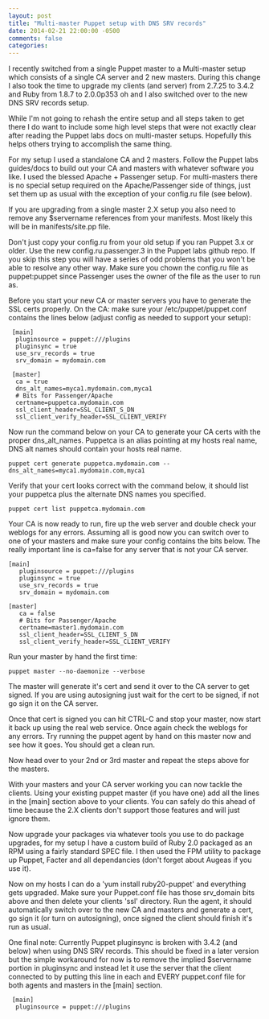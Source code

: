 ```yaml
---
layout: post
title: "Multi-master Puppet setup with DNS SRV records"
date: 2014-02-21 22:00:00 -0500
comments: false
categories: 
---
```

I recently switched from a single Puppet master to a Multi-master setup which consists of a single CA server and 2 new masters.
During this change I also took the time to upgrade my clients (and server) from 2.7.25 to 3.4.2 and Ruby from 1.8.7 to 2.0.0p353 oh and I also switched over to the new DNS SRV records setup.

While I'm not going to rehash the entire setup and all steps taken to get there I do want to include some high level steps that were not exactly clear after reading the Puppet labs docs on multi-master setups. Hopefully this helps others trying to accomplish the same thing.

For my setup I used a standalone CA and 2 masters.  Follow the Puppet labs guides/docs to build out your CA and masters with whatever software you like. I used the blessed Apache + Passenger setup. For multi-masters there is no special setup required on the Apache/Passenger side of things, just set them up as usual with the exception of your config.ru file (see below).

If you are upgrading from a single master 2.X setup you also need to remove any $servername references from your manifests. Most likely this will be in manifests/site.pp file.

Don't just copy your config.ru from your old setup if you ran Puppet 3.x or older.
Use the new config.ru.passenger.3 in the Puppet labs github repo. If you skip this step you will have a series of odd problems that you won't be able to resolve any other way. Make sure you chown the config.ru file as puppet:puppet since Passenger uses the owner of the file as the user to run as.

Before you start your new CA or master servers you have to generate the SSL certs properly.
On the CA: make sure your /etc/puppet/puppet.conf contains the lines below (adjust config as needed to support your setup):

     [main]
      pluginsource = puppet:///plugins
      pluginsync = true
      use_srv_records = true
      srv_domain = mydomain.com

     [master]
      ca = true
      dns_alt_names=myca1.mydomain.com,myca1
      # Bits for Passenger/Apache
      certname=puppetca.mydomain.com
      ssl_client_header=SSL_CLIENT_S_DN
      ssl_client_verify_header=SSL_CLIENT_VERIFY

Now run the command below on your CA to generate your CA certs with the proper dns_alt_names.
Puppetca is an alias pointing at my hosts real name, DNS alt names should contain your hosts real name.

    puppet cert generate puppetca.mydomain.com --dns_alt_names=myca1.mydomain.com,myca1

Verify that your cert looks correct with the command below, it should list your puppetca plus the alternate DNS names you specified.

    puppet cert list puppetca.mydomain.com

Your CA is now ready to run, fire up the web server and double check your weblogs for any errors. Assuming all is good now you can switch over to one of your masters and make sure your config contains the bits below. The really important line is ca=false for any server that is not your CA server.

    [main]
       pluginsource = puppet:///plugins
       pluginsync = true
       use_srv_records = true
       srv_domain = mydomain.com

    [master]
       ca = false
       # Bits for Passenger/Apache
       certname=master1.mydomain.com
       ssl_client_header=SSL_CLIENT_S_DN
       ssl_client_verify_header=SSL_CLIENT_VERIFY

Run your master by hand the first time:

    puppet master --no-daemonize --verbose

The master will generate it's cert and send it over to the CA server to get signed. If you are using autosigning just wait for the cert to be signed, if not go sign it on the CA server.

Once that cert is signed you can hit CTRL-C and stop your master, now start it back up using the real web service. Once again check the weblogs for any errors. Try running the puppet agent by hand on this master now and see how it goes. You should get a clean run.

Now head over to your 2nd or 3rd master and repeat the steps above for the masters.

With your masters and your CA server working you can now tackle the clients.
Using your existing puppet master (if you have one) add all the lines in the [main] section above to your clients. You can safely do this ahead of time because the 2.X clients don't support those features and will just ignore them.

Now upgrade your packages via whatever tools you use to do package upgrades, for my setup I have a custom build of Ruby 2.0 packaged as an RPM using a fairly standard SPEC file.
I then used the FPM utility to package up Puppet, Facter and all dependancies (don't forget about Augeas if you use it).

Now on my hosts I can do a 'yum install ruby20-puppet' and everything gets upgraded.
Make sure your Puppet.conf file has those srv_domain bits above and then delete your clients 'ssl' directory.
Run the agent, it should automatically switch over to the new CA and masters and generate a cert, go sign it (or turn on autosigning), once signed the client should finish it's run as usual.


One final note: Currently Puppet pluginsync is broken with 3.4.2 (and below) when using DNS SRV records. This should be fixed in a later version but the simple workaround for now is to remove the implied $servername portion in pluginsync and instead let it use the server that the client connected to by putting this line in each and EVERY puppet.conf file for both agents and masters in the [main] section.

     [main]
      pluginsource = puppet:///plugins





